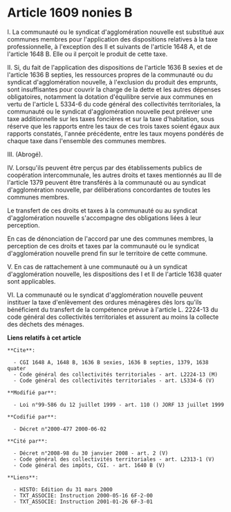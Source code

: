 # Article 1609 nonies B

I. La communauté ou le syndicat d'agglomération nouvelle est substitué aux communes membres pour l'application des
dispositions relatives à la taxe professionnelle, à l'exception des II et suivants de l'article 1648 A, et de l'article 1648
B. Elle ou il perçoit le produit de cette taxe.

II. Si, du fait de l'application des dispositions de l'article 1636 B sexies et de l'article 1636 B septies, les ressources
propres de la communauté ou du syndicat d'agglomération nouvelle, à l'exclusion du produit des emprunts, sont insuffisantes
pour couvrir la charge de la dette et les autres dépenses obligatoires, notamment la dotation d'équilibre servie aux communes
en vertu de l'article L 5334-6 du code général des collectivités territoriales, la communauté ou le syndicat d'agglomération
nouvelle peut prélever une taxe additionnelle sur les taxes foncières et sur la taxe d'habitation, sous réserve que les
rapports entre les taux de ces trois taxes soient égaux aux rapports constatés, l'année précédente, entre les taux moyens
pondérés de chaque taxe dans l'ensemble des communes membres.

III. (Abrogé).

IV. Lorsqu'ils peuvent être perçus par des établissements publics de coopération intercommunale, les autres droits et taxes
mentionnés au III de l'article 1379 peuvent être transférés à la communauté ou au syndicat d'agglomération nouvelle, par
délibérations concordantes de toutes les communes membres.

Le transfert de ces droits et taxes à la communauté ou au syndicat d'agglomération nouvelle s'accompagne des obligations
liées à leur perception.

En cas de dénonciation de l'accord par une des communes membres, la perception de ces droits et taxes par la communauté ou le
syndicat d'agglomération nouvelle prend fin sur le territoire de cette commune.

V. En cas de rattachement à une communauté ou à un syndicat d'agglomération nouvelle, les dispositions des I et II de
l'article 1638 quater sont applicables.

VI. La communauté ou le syndicat d'agglomération nouvelle peuvent instituer la taxe d'enlèvement des ordures ménagères dès
lors qu'ils bénéficient du transfert de la compétence prévue à l'article L. 2224-13 du code général des collectivités
territoriales et assurent au moins la collecte des déchets des ménages.

**Liens relatifs à cet article**

	**Cite**:

	  - CGI 1648 A, 1648 B, 1636 B sexies, 1636 B septies, 1379, 1638 quater
	  - Code général des collectivités territoriales - art. L2224-13 (M)
	  - Code général des collectivités territoriales - art. L5334-6 (V)

	**Modifié par**:

	  - Loi n°99-586 du 12 juillet 1999 - art. 110 () JORF 13 juillet 1999

	**Codifié par**:

	  - Décret n°2000-477 2000-06-02

	**Cité par**:

	  - Décret n°2008-98 du 30 janvier 2008 - art. 2 (V)
	  - Code général des collectivités territoriales - art. L2313-1 (V)
	  - Code général des impôts, CGI. - art. 1640 B (V)

	**Liens**:

	  - HISTO: Edition du 31 mars 2000
	  - TXT_ASSOCIE: Instruction 2000-05-16 6F-2-00
	  - TXT_ASSOCIE: Instruction 2001-01-26 6F-3-01
